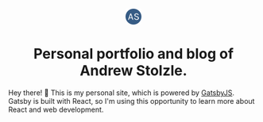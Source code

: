 <p align="center">
  <a href="https://www.andrewstolzle.com">
    <img alt="Andrew Stolzle" src="favicon.png" />
  </a>
</p>
<h1 align="center">
  Personal portfolio and blog of Andrew Stolzle.
</h1>

Hey there! 👋 This is my personal site, which is powered by <a href="https://www.gatsbyjs.com">GatsbyJS</a>. Gatsby is built with React, so I'm using this opportunity to learn more about React and web development.

